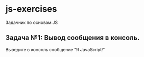 # js-exercises
Задачник по основам JS

## Задача №1: Вывод сообщения в консоль.
Выведите в консоль сообщение "Я JavaScript!"

